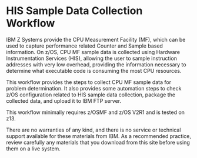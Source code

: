 HIS Sample Data Collection Workflow
===================================

IBM Z Systems provide the CPU Measurement Facility (MF), which can be used to capture performance related Counter and Sample based information. 
On z/OS, CPU MF sample data is collected using Hardware Instrumentation Services (HIS), allowing the user to sample instruction addresses with 
very low overhead, providing the information necessary to determine what executable code is consuming the most CPU resources.

This workflow provides the steps to collect CPU MF sample data for problem determination. It also provides some automation
steps to check z/OS configuration related to HIS sample data collection, package the collected data, and upload it to IBM FTP server.

This workflow minimally requires z/OSMF and z/OS V2R1 and is tested on z13. 

There are no warranties of any kind, and there is no service or technical support available for these materials from IBM. As a recommended practice, review carefully any materials that you download from this site before using them on a live system.
